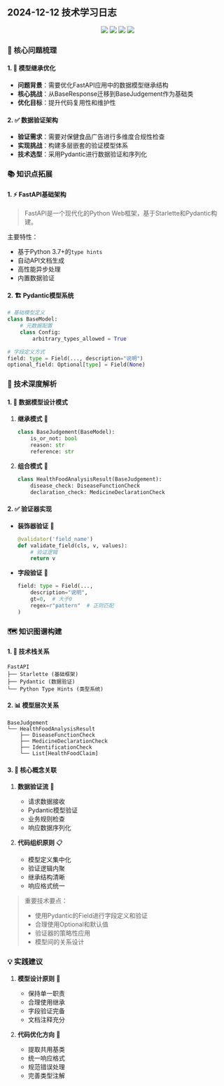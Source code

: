 ## 2024-12-12 技术学习日志

<div align="center">
  <img src="https://img.shields.io/badge/FastAPI-009688?style=for-the-badge&logo=fastapi&logoColor=white"/>
  <img src="https://img.shields.io/badge/Python-3776AB?style=for-the-badge&logo=python&logoColor=white"/>
  <img src="https://img.shields.io/badge/Pydantic-E92063?style=for-the-badge&logo=pydantic&logoColor=white"/>
  <img src="https://img.shields.io/badge/Starlette-FF1709?style=for-the-badge&logo=fastapi&logoColor=white"/>
</div>

### 🎯 核心问题梳理

#### 1. 🔄 模型继承优化
- **问题背景**：需要优化FastAPI应用中的数据模型继承结构
- **核心挑战**：从BaseResponse迁移到BaseJudgement作为基础类
- **优化目标**：提升代码复用性和维护性

#### 2. ✅ 数据验证架构
- **验证需求**：需要对保健食品广告进行多维度合规性检查
- **实现挑战**：构建多层嵌套的验证模型体系
- **技术选型**：采用Pydantic进行数据验证和序列化

### 📚 知识点拓展

#### 1. ⚡ FastAPI基础架构
> FastAPI是一个现代化的Python Web框架，基于Starlette和Pydantic构建。

主要特性：
- 基于Python 3.7+的`type hints`
- 自动API文档生成
- 高性能异步处理
- 内置数据验证

#### 2. 🏗️ Pydantic模型系统
```python
# 基础模型定义
class BaseModel:
    # 元数据配置
    class Config:
        arbitrary_types_allowed = True
        
# 字段定义方式
field: type = Field(..., description="说明")
optional_field: Optional[type] = Field(None)
```

### 🔬 技术深度解析

#### 1. 📐 数据模型设计模式
1. **继承模式** 🔄
   ```python
   class BaseJudgement(BaseModel):
       is_or_not: bool
       reason: str
       reference: str
   ```

2. **组合模式** 🧩
   ```python
   class HealthFoodAnalysisResult(BaseJudgement):
       disease_check: DiseaseFunctionCheck
       declaration_check: MedicineDeclarationCheck
   ```

#### 2. ✅ 验证器实现
- **装饰器验证** 🎨
  ```python
  @validator('field_name')
  def validate_field(cls, v, values):
      # 验证逻辑
      return v
  ```

- **字段验证** 📝
  ```python
  field: type = Field(..., 
      description="说明",
      gt=0,  # 大于0
      regex=r"pattern"  # 正则匹配
  )
  ```

### 🗺️ 知识图谱构建

#### 1. 🔗 技术栈关系
```
FastAPI
├── Starlette (基础框架)
├── Pydantic (数据验证)
└── Python Type Hints (类型系统)
```

#### 2. 📊 模型层次关系
```
BaseJudgement
└── HealthFoodAnalysisResult
    ├── DiseaseFunctionCheck
    ├── MedicineDeclarationCheck
    ├── IdentificationCheck
    └── List[HealthFoodClaim]
```

#### 3. 🧠 核心概念关联
1. **数据验证流** 🔄
   - 请求数据接收
   - Pydantic模型验证
   - 业务规则检查
   - 响应数据序列化

2. **代码组织原则** 📋
   - 模型定义集中化
   - 验证逻辑内聚
   - 继承结构清晰
   - 响应格式统一

> 重要技术要点：
> - 使用Pydantic的Field进行字段定义和验证
> - 合理使用Optional和默认值
> - 验证器的策略性应用
> - 模型间的关系设计

### 💡 实践建议

1. **模型设计原则** 📐
   - 保持单一职责
   - 合理使用继承
   - 字段验证完备
   - 文档注释充分

2. **代码优化方向** 🚀
   - 提取共用基类
   - 统一响应格式
   - 规范错误处理
   - 完善类型注解
